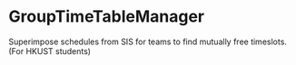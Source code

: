 # GroupTimeTableManager
Superimpose schedules from SIS for teams to find mutually free timeslots. (For HKUST students)
